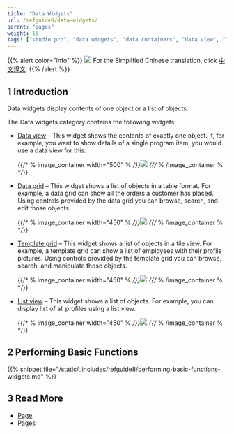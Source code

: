 ```yaml
---
title: "Data Widgets"
url: /refguide8/data-widgets/
parent: "pages"
weight: 15
tags: ["studio pro", "data widgets", "data containers", "data view", "list view", "data grid"]
---
```


{{% alert color="info" %}}
<img src="/attachments/china.png" style="display: inline-block; margin: 0" /> For the Simplified Chinese translation, click [中文译文](https://cdn.mendix.tencent-cloud.com/documentation/refguide8/data-widgets.pdf).
{{% /alert %}}

## 1 Introduction

Data widgets display contents of one object or a list of objects. 

The Data widgets category contains the following widgets:

* [Data view](/refguide8/data-view/) – This widget shows the contents of exactly one object. If, for example, you want to show details of a single program item, you would use a data view for this:

    {{/* % image_container width="500" % */}}![](/attachments/refguide8/modeling/pages/data-widgets/data-view-example.png)
    {{/* % /image_container % */}}

* [Data grid](/refguide8/data-grid/) – This widget shows a list of objects in a table format. For example, a data grid can show all the orders a customer has placed. Using controls provided by the data grid you can browse, search, and edit those objects.

    {{/* % image_container width="450" % */}}![](/attachments/refguide8/modeling/pages/data-widgets/data-grid-example.png)
    {{/* % /image_container % */}}

* [Template grid](/refguide8/template-grid/) – This widget shows a list of objects in a tile view. For example, a template grid can show a list of employees with their profile pictures. Using controls provided by the template grid you can browse, search, and manipulate those objects.

    {{/* % image_container width="450" % */}}![](/attachments/refguide8/modeling/pages/data-widgets/template-grid-example.png)
    {{/* % /image_container % */}}

* [List view](/refguide8/list-view/) – This widget shows a list of objects. For example, you can display list of all profiles using a list view. 

    {{/* % image_container width="450" % */}}![](/attachments/refguide8/modeling/pages/data-widgets/list-view-example.png)
    {{/* % /image_container % */}}

## 2 Performing Basic Functions

{{% snippet file="/static/_includes/refguide8/performing-basic-functions-widgets.md" %}}

## 3 Read More

* [Page](/refguide8/page/)
* [Pages](/refguide8/pages/)